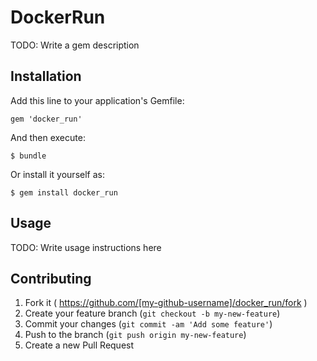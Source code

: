 # DockerRun

TODO: Write a gem description

## Installation

Add this line to your application's Gemfile:

    gem 'docker_run'

And then execute:

    $ bundle

Or install it yourself as:

    $ gem install docker_run

## Usage

TODO: Write usage instructions here

## Contributing

1. Fork it ( https://github.com/[my-github-username]/docker_run/fork )
2. Create your feature branch (`git checkout -b my-new-feature`)
3. Commit your changes (`git commit -am 'Add some feature'`)
4. Push to the branch (`git push origin my-new-feature`)
5. Create a new Pull Request
